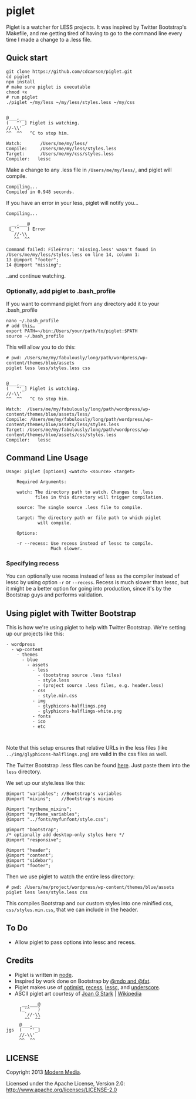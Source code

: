 piglet
======

Piglet is a watcher for LESS projects. It was inspired by Twitter Bootstrap's Makefile, and me getting tired of having to go to the command line every time I made a change to a .less file.

## Quick start

	git clone https://github.com/cdcarson/piglet.git
	cd piglet
	npm install
	# make sure piglet is executable
	chmod +x
	# run piglet
	./piglet ~/my/less ~/my/less/styles.less ~/my/css
	

    @___,__
    (   ^'_] Piglet is watching.
    //-\\'
    ^^  ^^   ^C to stop him.
    
    Watch:       /Users/me/my/less/
    Compile:     /Users/me/my/less/styles.less
    Target:      /Users/me/my/css/styles.less
    Compiler:   lessc

Make a change to any .less file in `/Users/me/my/less/`, and piglet will compile.

```
Compiling...
Compiled in 0.948 seconds.
```
If you have an error in your less, piglet will notify you...

```
Compiling...

  __,___@
 [_'^   ) Error
   //-\\
   ^^  ^^

Command failed: FileError: 'missing.less' wasn't found in /Users/me/my/less/styles.less on line 14, column 1:
13 @import "footer";
14 @import "missing";
```

..and continue watching.

### Optionally, add piglet to .bash_profile

If you want to command piglet from any directory add it to your .bash_profile

    nano ~/.bash_profile
    # add this…
    export PATH=~/bin:/Users/your/path/to/piglet:$PATH
    source ~/.bash_profile

This will allow you to do this:

    # pwd: /Users/me/my/fabulously/long/path/wordpress/wp-content/themes/blue/assets
    piglet less less/styles.less css
    

    @___,__
    (   ^'_] Piglet is watching.
    //-\\'
    ^^  ^^   ^C to stop him.
    
    Watch:  /Users/me/my/fabulously/long/path/wordpress/wp-content/themes/blue/assets/less/
    Compile: /Users/me/my/fabulously/long/path/wordpress/wp-content/themes/blue/assets/less/styles.less
    Target: /Users/me/my/fabulously/long/path/wordpress/wp-content/themes/blue/assets/css/styles.less
    Compiler:   lessc

## Command Line Usage

```
Usage: piglet [options] <watch> <source> <target>

    Required Arguments:

    watch: The directory path to watch. Changes to .less
           files in this directory will trigger compilation.

    source: The single source .less file to compile.

    target: The directory path or file path to which piglet
            will compile.

    Options:

    -r --recess: Use recess instead of lessc to compile.
                 Much slower.
```
	
	
### Specifying recess

You can optionally use recess instead of less as the compiler instead of lessc by using option `-r` or `--recess`. Recess is much slower than lessc, but it might be a better option for going into production, since it's by the Bootstrap guys and performs validation.

## Using piglet with Twitter Bootstrap

This is how we're using piglet to help with Twitter Bootstrap. We're setting up our projects like this:

```
- wordpress
  - wp-content
    - themes
      - blue
        - assets
          - less
            - (bootstrap source .less files)
            - style.less
            - (project source .less files, e.g. header.less)
          - css
            - style.min.css
          - img
            - glyphicons-halflings.png
            - glyphicons-halflings-white.png
          - fonts
          - ico
          - etc
          
        
```

Note that this setup ensures that relative URLs in the less files (like `../img/glyphicons-halflings.png`) are valid in the css files as well.

The Twitter Bootstrap .less files can be found [here](https://github.com/twitter/bootstrap/tree/master/less). Just paste them into the `less` directory.

We set up our style.less like this:

```
@import "variables"; //Bootstrap's variables
@import "mixins";    //Bootstrap's mixins

@import "mytheme_mixins";
@import "mytheme_variables";
@import "../fonts/myfunfont/style.css";

@import "bootstrap";
/* optionally add desktop-only styles here */
@import "responsive";

@import "header";
@import "content";
@import "sidebar";
@import "footer";
```

Then we use piglet to watch the entire less directory:

```
# pwd: /Users/me/project/wordpress/wp-content/themes/blue/assets
piglet less less/style.less css
```
This compiles Bootstrap and our custom styles into one minified css, `css/styles.min.css`, that we can include in the header.

## To Do

* Allow piglet to pass options into lessc and recess.


## Credits


* Piglet is written in [node](http://nodejs.org/).
* Inspired by work done on Bootstrap by [@mdo and @fat](https://github.com/twitter/bootstrap#authors).
* Piglet makes use of [optimist](https://github.com/substack/node-optimist), [recess](http://git.io/recess), [lessc](http://lesscss.org/), and [underscore](http://underscorejs.org/).
* ASCII piglet art courtesy of [Joan G Stark](http://www.geocities.com/SoHo/7373/index.htm) | [Wikipedia](https://en.wikipedia.org/wiki/Joan_Stark)

```
      __,___@
     [_'^   )
       `//-\\
       ^^  ^^
     @___,__
jgs  (   ^'_]
     //-\\'
     ^^  ^^
```

LICENSE
------------

Copyright 2013 [Modern Media](http://modernmedia.co).

Licensed under the Apache License, Version 2.0: <http://www.apache.org/licenses/LICENSE-2.0>


